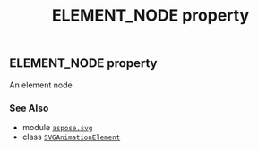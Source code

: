 ﻿---
title: ELEMENT_NODE property
second_title: Aspose.SVG for Python via .NET API References
description: 
type: docs
weight: 480
url: /python-net/aspose.svg/svganimationelement/element_node/
is_root: false
---

## ELEMENT_NODE property


An element node

### See Also
* module [`aspose.svg`](../../)
* class [`SVGAnimationElement`](/svg/python-net/aspose.svg/svganimationelement)
